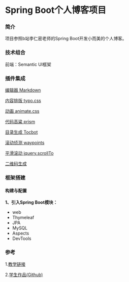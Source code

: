 # Spring Boot个人博客项目
### 简介
项目参照b站李仁密老师的Spring Boot开发小而美的个人博客。

### 技术组合
前端：Semantic UI框架 

### 插件集成
[编辑器 Markdown](https://pandao.github.io/editor.md/)

[内容排版 typo.css](https://github.com/sofish/typo.css)

[动画 animate.css](https://animate.style/)

[代码高粱 prism](https://github.com/PrismJS/prism)

[目录生成 Tocbot](http://tscanlin.github.io/tocbot/)

[滚动侦测 waypoints](http://imakewebthings.com/waypoints/)

[平滑滚动 jquery.scrollTo](https://github.com/flesler/jquery.scrollTo)

[二维码生成](http://davidshimjs.github.io/qrcodejs/)



### 框架搭建

#### 构建与配置

**1、引入Spring Boot模块：**

- web
- Thymeleaf
- JPA
- MySQL
- Aspects
- DevTools

### 参考
1.[教学链接](https://www.bilibili.com/video/BV13t411T72J?p=1)

2.[学生作品(Github)](https://github.com/blankjee/light-blog)

